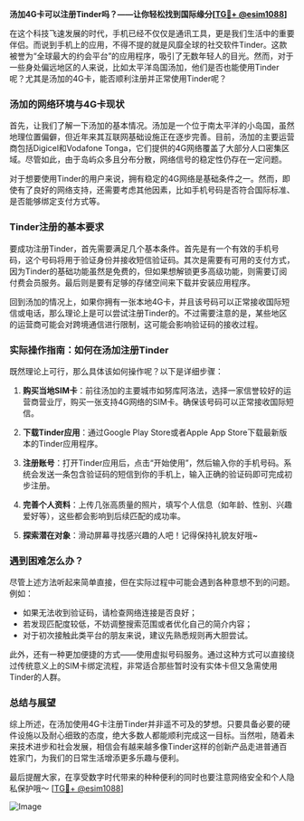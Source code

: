 **汤加4G卡可以注册Tinder吗？——让你轻松找到国际缘分[[TG💪+ @esim1088](https://t.me/s/esim1088)]**

在这个科技飞速发展的时代，手机已经不仅仅是通讯工具，更是我们生活中的重要伴侣。而说到手机上的应用，不得不提的就是风靡全球的社交软件Tinder。这款被誉为“全球最大的约会平台”的应用程序，吸引了无数年轻人的目光。然而，对于一些身处偏远地区的人来说，比如太平洋岛国汤加，他们是否也能使用Tinder呢？尤其是汤加的4G卡，能否顺利注册并正常使用Tinder呢？

### 汤加的网络环境与4G卡现状

首先，让我们了解一下汤加的基本情况。汤加是一个位于南太平洋的小岛国，虽然地理位置偏僻，但近年来其互联网基础设施正在逐步完善。目前，汤加的主要运营商包括Digicel和Vodafone Tonga，它们提供的4G网络覆盖了大部分人口密集区域。尽管如此，由于岛屿众多且分布分散，网络信号的稳定性仍存在一定问题。

对于想要使用Tinder的用户来说，拥有稳定的4G网络是基础条件之一。然而，即使有了良好的网络支持，还需要考虑其他因素，比如手机号码是否符合国际标准、是否能够绑定支付方式等。

### Tinder注册的基本要求

要成功注册Tinder，首先需要满足几个基本条件。首先是有一个有效的手机号码，这个号码将用于验证身份并接收短信验证码。其次是需要有可用的支付方式，因为Tinder的基础功能虽然是免费的，但如果想解锁更多高级功能，则需要订阅付费会员服务。最后则是要有足够的存储空间来下载并安装应用程序。

回到汤加的情况上，如果你拥有一张本地4G卡，并且该号码可以正常接收国际短信或电话，那么理论上是可以尝试注册Tinder的。不过需要注意的是，某些地区的运营商可能会对跨境通信进行限制，这可能会影响验证码的接收过程。

### 实际操作指南：如何在汤加注册Tinder

既然理论上可行，那么具体该如何操作呢？以下是详细步骤：

1. **购买当地SIM卡**：前往汤加的主要城市如努库阿洛法，选择一家信誉较好的运营商营业厅，购买一张支持4G网络的SIM卡。确保该号码可以正常接收国际短信。

2. **下载Tinder应用**：通过Google Play Store或者Apple App Store下载最新版本的Tinder应用程序。

3. **注册账号**：打开Tinder应用后，点击“开始使用”，然后输入你的手机号码。系统会发送一条包含验证码的短信到你的手机上，输入正确的验证码即可完成初步注册。

4. **完善个人资料**：上传几张高质量的照片，填写个人信息（如年龄、性别、兴趣爱好等），这些都会影响到后续匹配的成功率。

5. **探索潜在对象**：滑动屏幕寻找感兴趣的人吧！记得保持礼貌友好哦~

### 遇到困难怎么办？

尽管上述方法听起来简单直接，但在实际过程中可能会遇到各种意想不到的问题。例如：
- 如果无法收到验证码，请检查网络连接是否良好；
- 若发现匹配度较低，不妨调整搜索范围或者优化自己的简介内容；
- 对于初次接触此类平台的朋友来说，建议先熟悉规则再大胆尝试。

此外，还有一种更加便捷的方式——使用虚拟号码服务。通过这种方式可以直接绕过传统意义上的SIM卡绑定流程，非常适合那些暂时没有实体卡但又急需使用Tinder的人群。

### 总结与展望

综上所述，在汤加使用4G卡注册Tinder并非遥不可及的梦想。只要具备必要的硬件设施以及耐心细致的态度，绝大多数人都能顺利完成这一目标。当然啦，随着未来技术进步和社会发展，相信会有越来越多像Tinder这样的创新产品走进普通百姓家门，为我们的日常生活增添更多乐趣与便利。

最后提醒大家，在享受数字时代带来的种种便利的同时也要注意网络安全和个人隐私保护哦～ [[TG💪+ @esim1088](https://t.me/s/esim1088)] 

![Image](https://i.postimg.cc/4NQfJmqS/Snipaste-2025-05-13-00-14-12.png)